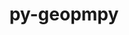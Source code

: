 ---
title: "py-geopmpy"
layout: cache
categories: [package, develop]
meta: {"versions": ["3.1.0"], "compilers": ["gcc@=11.4.0"], "oss": ["ubuntu22.04"], "platforms": ["linux"], "targets": ["x86_64_v3"], "stacks": ["e4s", "root"], "num_specs": 14, "num_specs_by_stack": {"root": 14, "e4s": 14}}
spec_details: [{"hash": "mxebkzkrctszza4g6ihesfmwd27hfwpm", "compiler": "gcc@=11.4.0", "versions": ["3.1.0"], "os": "ubuntu22.04", "platform": "linux", "target": "x86_64_v3", "variants": ["build_system=python_pip"], "stacks": ["root", "e4s"], "size": "-", "tarball": "https://binaries.spack.io/develop/build_cache/linux-ubuntu22.04-x86_64_v3/gcc-11.4.0/py-geopmpy-3.1.0/linux-ubuntu22.04-x86_64_v3-gcc-11.4.0-py-geopmpy-3.1.0-mxebkzkrctszza4g6ihesfmwd27hfwpm.spack"}, {"hash": "r7yvskbukm7nwsq3i7rvxrsiodofbnk5", "compiler": "gcc@=11.4.0", "versions": ["3.1.0"], "os": "ubuntu22.04", "platform": "linux", "target": "x86_64_v3", "variants": ["build_system=python_pip"], "stacks": ["root", "e4s"], "size": "-", "tarball": "https://binaries.spack.io/develop/build_cache/linux-ubuntu22.04-x86_64_v3/gcc-11.4.0/py-geopmpy-3.1.0/linux-ubuntu22.04-x86_64_v3-gcc-11.4.0-py-geopmpy-3.1.0-r7yvskbukm7nwsq3i7rvxrsiodofbnk5.spack"}, {"hash": "eee4pg542hryq4aaptlvnwvthsvrstwc", "compiler": "gcc@=11.4.0", "versions": ["3.1.0"], "os": "ubuntu22.04", "platform": "linux", "target": "x86_64_v3", "variants": ["build_system=python_pip"], "stacks": ["root", "e4s"], "size": "-", "tarball": "https://binaries.spack.io/develop/build_cache/linux-ubuntu22.04-x86_64_v3/gcc-11.4.0/py-geopmpy-3.1.0/linux-ubuntu22.04-x86_64_v3-gcc-11.4.0-py-geopmpy-3.1.0-eee4pg542hryq4aaptlvnwvthsvrstwc.spack"}, {"hash": "osddf7pggv22ztppjiimoc4b5nuwf4ku", "compiler": "gcc@=11.4.0", "versions": ["3.1.0"], "os": "ubuntu22.04", "platform": "linux", "target": "x86_64_v3", "variants": ["build_system=python_pip"], "stacks": ["root", "e4s"], "size": "-", "tarball": "https://binaries.spack.io/develop/build_cache/linux-ubuntu22.04-x86_64_v3/gcc-11.4.0/py-geopmpy-3.1.0/linux-ubuntu22.04-x86_64_v3-gcc-11.4.0-py-geopmpy-3.1.0-osddf7pggv22ztppjiimoc4b5nuwf4ku.spack"}, {"hash": "uyfcdyd3ki5lyvn5wd54pydkmtclffjr", "compiler": "gcc@=11.4.0", "versions": ["3.1.0"], "os": "ubuntu22.04", "platform": "linux", "target": "x86_64_v3", "variants": ["build_system=python_pip"], "stacks": ["root", "e4s"], "size": "-", "tarball": "https://binaries.spack.io/develop/build_cache/linux-ubuntu22.04-x86_64_v3/gcc-11.4.0/py-geopmpy-3.1.0/linux-ubuntu22.04-x86_64_v3-gcc-11.4.0-py-geopmpy-3.1.0-uyfcdyd3ki5lyvn5wd54pydkmtclffjr.spack"}, {"hash": "bo2adngu44sm3rq6dwnelemnfdprses4", "compiler": "gcc@=11.4.0", "versions": ["3.1.0"], "os": "ubuntu22.04", "platform": "linux", "target": "x86_64_v3", "variants": ["build_system=python_pip"], "stacks": ["root", "e4s"], "size": "-", "tarball": "https://binaries.spack.io/develop/build_cache/linux-ubuntu22.04-x86_64_v3/gcc-11.4.0/py-geopmpy-3.1.0/linux-ubuntu22.04-x86_64_v3-gcc-11.4.0-py-geopmpy-3.1.0-bo2adngu44sm3rq6dwnelemnfdprses4.spack"}, {"hash": "gxixnuzjdxk5wrlv3pyuybqqadldtq3g", "compiler": "gcc@=11.4.0", "versions": ["3.1.0"], "os": "ubuntu22.04", "platform": "linux", "target": "x86_64_v3", "variants": ["build_system=python_pip"], "stacks": ["root", "e4s"], "size": "-", "tarball": "https://binaries.spack.io/develop/build_cache/linux-ubuntu22.04-x86_64_v3/gcc-11.4.0/py-geopmpy-3.1.0/linux-ubuntu22.04-x86_64_v3-gcc-11.4.0-py-geopmpy-3.1.0-gxixnuzjdxk5wrlv3pyuybqqadldtq3g.spack"}, {"hash": "q2dysqd2codetxf54esxciezu23gbtup", "compiler": "gcc@=11.4.0", "versions": ["3.1.0"], "os": "ubuntu22.04", "platform": "linux", "target": "x86_64_v3", "variants": ["build_system=python_pip"], "stacks": ["root", "e4s"], "size": "-", "tarball": "https://binaries.spack.io/develop/build_cache/linux-ubuntu22.04-x86_64_v3/gcc-11.4.0/py-geopmpy-3.1.0/linux-ubuntu22.04-x86_64_v3-gcc-11.4.0-py-geopmpy-3.1.0-q2dysqd2codetxf54esxciezu23gbtup.spack"}, {"hash": "xccozcwkb45s2tlrucpqimyprilj7mu4", "compiler": "gcc@=11.4.0", "versions": ["3.1.0"], "os": "ubuntu22.04", "platform": "linux", "target": "x86_64_v3", "variants": ["build_system=python_pip"], "stacks": ["root", "e4s"], "size": "-", "tarball": "https://binaries.spack.io/develop/build_cache/linux-ubuntu22.04-x86_64_v3/gcc-11.4.0/py-geopmpy-3.1.0/linux-ubuntu22.04-x86_64_v3-gcc-11.4.0-py-geopmpy-3.1.0-xccozcwkb45s2tlrucpqimyprilj7mu4.spack"}, {"hash": "wuit3prwteehk3bd2urg7kfebsa5pud3", "compiler": "gcc@=11.4.0", "versions": ["3.1.0"], "os": "ubuntu22.04", "platform": "linux", "target": "x86_64_v3", "variants": ["build_system=python_pip"], "stacks": ["root", "e4s"], "size": "-", "tarball": "https://binaries.spack.io/develop/build_cache/linux-ubuntu22.04-x86_64_v3/gcc-11.4.0/py-geopmpy-3.1.0/linux-ubuntu22.04-x86_64_v3-gcc-11.4.0-py-geopmpy-3.1.0-wuit3prwteehk3bd2urg7kfebsa5pud3.spack"}, {"hash": "nbkn7o3bqd7zgkr7nujptdisinnml4gu", "compiler": "gcc@=11.4.0", "versions": ["3.1.0"], "os": "ubuntu22.04", "platform": "linux", "target": "x86_64_v3", "variants": ["build_system=python_pip"], "stacks": ["root", "e4s"], "size": "-", "tarball": "https://binaries.spack.io/develop/build_cache/linux-ubuntu22.04-x86_64_v3/gcc-11.4.0/py-geopmpy-3.1.0/linux-ubuntu22.04-x86_64_v3-gcc-11.4.0-py-geopmpy-3.1.0-nbkn7o3bqd7zgkr7nujptdisinnml4gu.spack"}, {"hash": "lv6jq3eynopakoajpyxzuu2zndyknzk4", "compiler": "gcc@=11.4.0", "versions": ["3.1.0"], "os": "ubuntu22.04", "platform": "linux", "target": "x86_64_v3", "variants": ["build_system=python_pip"], "stacks": ["root", "e4s"], "size": "-", "tarball": "https://binaries.spack.io/develop/build_cache/linux-ubuntu22.04-x86_64_v3/gcc-11.4.0/py-geopmpy-3.1.0/linux-ubuntu22.04-x86_64_v3-gcc-11.4.0-py-geopmpy-3.1.0-lv6jq3eynopakoajpyxzuu2zndyknzk4.spack"}, {"hash": "7rsc3vuiyfr4ochsu4srti4hhgk7jdn6", "compiler": "gcc@=11.4.0", "versions": ["3.1.0"], "os": "ubuntu22.04", "platform": "linux", "target": "x86_64_v3", "variants": ["build_system=python_pip"], "stacks": ["root", "e4s"], "size": "-", "tarball": "https://binaries.spack.io/develop/build_cache/linux-ubuntu22.04-x86_64_v3/gcc-11.4.0/py-geopmpy-3.1.0/linux-ubuntu22.04-x86_64_v3-gcc-11.4.0-py-geopmpy-3.1.0-7rsc3vuiyfr4ochsu4srti4hhgk7jdn6.spack"}, {"hash": "ohg7x72ic44pui6hsbpbcmv3wp4ax3kw", "compiler": "gcc@=11.4.0", "versions": ["3.1.0"], "os": "ubuntu22.04", "platform": "linux", "target": "x86_64_v3", "variants": ["build_system=python_pip"], "stacks": ["root", "e4s"], "size": "-", "tarball": "https://binaries.spack.io/develop/build_cache/linux-ubuntu22.04-x86_64_v3/gcc-11.4.0/py-geopmpy-3.1.0/linux-ubuntu22.04-x86_64_v3-gcc-11.4.0-py-geopmpy-3.1.0-ohg7x72ic44pui6hsbpbcmv3wp4ax3kw.spack"}]
---